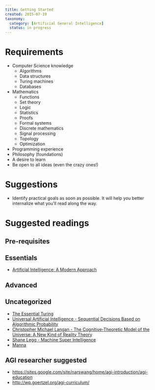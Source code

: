 ```yaml
---
title: Getting Started
created: 2015-07-19
taxonomy:
  category: [Artificial General Intelligence]
  status: in progress
---
```


# Requirements

- Computer Science knowledge
	+ Algorithms
	+ Data structures
	+ Turing machines
	+ Databases
- Mathematics
	+ Functions
	+ Set theory
	+ Logic
	+ Statistics
	+ Proofs
	+ Formal systems
	+ Discrete mathematics
	+ Signal processing
	+ Topology
	+ Optimization
- Programming experience
- Philosophy (foundations)
- A desire to learn
- Be open to all ideas (even the crazy ones!)

# Suggestions

- Identify practical goals as soon as possible. It will help you better internalize what you'll read along the way.

# Suggested readings

## Pre-requisites

## Essentials

* [Artificial Intelligence: A Modern Approach](../books/artificial-intelligence-a-modern-approach)

## Advanced

## Uncategorized

- [The Essential Turing](http://www.amazon.com/The-Essential-Turing-Philosophy-Intelligence/dp/0198250800)
- [Universal Artificial Intelligence - Sequential Decisions Based on Algorithmic Probability](http://www.hutter1.net/ai/uaibook.htm)
- [Christopher Michael Langan - The Cognitive-Theoretic Model of the Universe:
A New Kind of Reality Theory](http://www.megafoundation.org/CTMU/Articles/Langan_CTMU_092902.pdf)
- [Shane Legg - Machine Super Intelligence](http://www.vetta.org/documents/Machine_Super_Intelligence.pdf)
- [Manna](http://marshallbrain.com/manna1.htm)

## AGI researcher suggested
- https://sites.google.com/site/narswang/home/agi-introduction/agi-education
- http://wp.goertzel.org/agi-curriculum/
